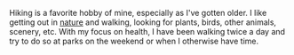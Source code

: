 Hiking is a favorite hobby of mine, especially as I've gotten older.  I like getting out in [nature](/content/nature.md) and walking, looking for plants, birds, other animals, scenery, etc.  With my focus on health, I have been walking twice a day and try to do so at parks on the weekend or when I otherwise have time.
